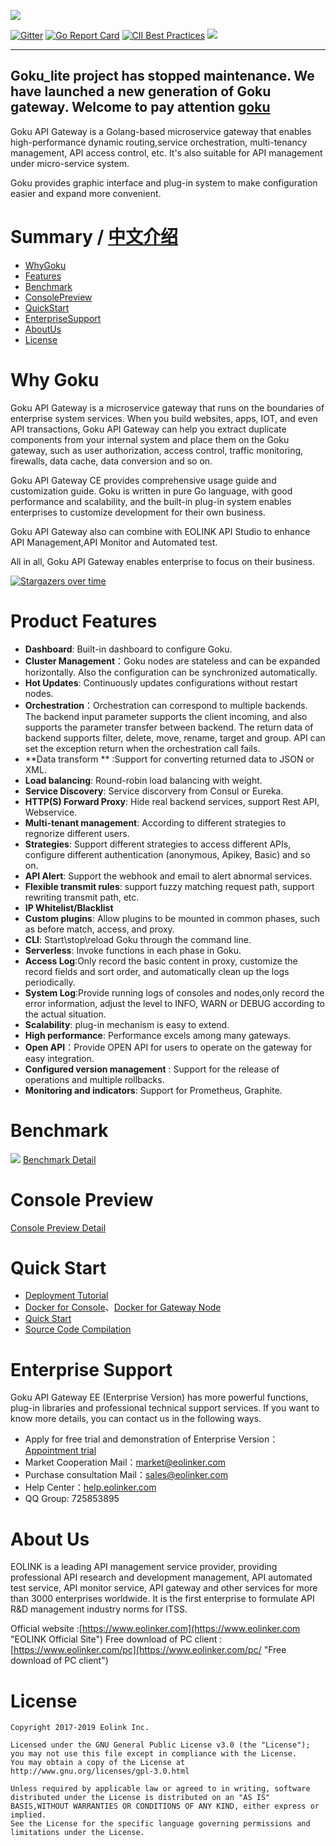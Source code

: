 ![](https://data.eolinker.com/WJ2lfq217421a961efc420d88a7cb6f59586824a8ea2f84.jpg)

[![Gitter](https://badges.gitter.im/goku-api-gateway/community.svg)](https://gitter.im/goku-api-gateway/community?utm_source=badge&utm_medium=badge&utm_campaign=pr-badge) [![Go Report Card](https://goreportcard.com/badge/github.com/eolinker/goku-api-gateway)](https://goreportcard.com/report/github.com/eolinker/goku-api-gateway) [![CII Best Practices](https://bestpractices.coreinfrastructure.org/projects/3214/badge)](https://bestpractices.coreinfrastructure.org/projects/3214) ![](https://img.shields.io/badge/license-GPL3.0-blue.svg)

----

Goku_lite project has stopped maintenance. We have launched a new generation of Goku gateway. Welcome to pay attention [goku](github.com/eolinker/goku)
----
Goku API Gateway is a Golang-based microservice gateway that enables high-performance dynamic routing,service orchestration, multi-tenancy management, API access control, etc. It's also suitable for API management under micro-service system. 

Goku provides graphic interface and plug-in system to make configuration easier and expand more convenient.

# Summary / [中文介绍](https://github.com/eolinker/goku-api-gateway/blob/master/README_CN.md "中文介绍")

- [WhyGoku](#WhyGoku "WhyGoku")
- [Features](#Features "Features")
- [Benchmark](#Benchmark "Benchmark")
- [ConsolePreview](#ConsolePreview "ConsolePreview")
- [QuickStart](#QuickStart "QuickStart")
- [EnterpriseSupport](#EnterpriseSupport "EnterpriseSupport")
- [AboutUs](#AboutUs "AboutUs")
- [License](#License "License")

# Why Goku
 
Goku API Gateway is a microservice gateway that runs on the boundaries of enterprise system services. When you build websites, apps, IOT, and even API transactions, Goku API Gateway can help you extract duplicate components from your internal system and place them on the Goku gateway, such as user authorization, access control, traffic monitoring, firewalls, data cache, data conversion and so on.

Goku API Gateway CE provides comprehensive usage guide and customization guide. Goku is written in pure Go language, with good performance and scalability, and the built-in plug-in system enables enterprises to customize development for their own business.

Goku API Gateway also can combine with EOLINK API Studio to enhance API Management,API Monitor and Automated test.

All in all, Goku API Gateway enables enterprise to focus on their business.

[![Stargazers over time](https://starchart.cc/eolinker/goku-api-gateway.svg)](#)

# Product Features
- **Dashboard**: Built-in dashboard to configure Goku.
- **Cluster Management**：Goku nodes are stateless and can be expanded horizontally. Also the configuration can be synchronized automatically.
- **Hot Updates**: Continuously updates configurations without restart nodes.
- **Orchestration**：Orchestration can correspond to multiple backends. The backend input parameter supports the client incoming, and also supports the parameter transfer between backend. The return data of backend supports filter, delete, move, rename, target and group. API can set the exception return when the orchestration call fails.
- **Data transform ** :Support for converting returned data to JSON or XML.
- **Load balancing**: Round-robin load balancing with weight.
- **Service Discovery**: Service discorvery from Consul or Eureka.
- **HTTP(S) Forward Proxy**: Hide real backend services, support Rest API, Webservice.
- **Multi-tenant management**: According to different strategies to regnorize different users.
- **Strategies**: Support different strategies to access different APIs, configure different authentication (anonymous, Apikey, Basic) and so on.
- **API Alert**: Support the webhook and email to alert abnormal services.
- **Flexible transmit rules**: support fuzzy matching request path, support rewriting transmit path, etc.
- **IP Whitelist/Blacklist**
- **Custom plugins**: Allow plugins to be mounted in common phases, such as before match, access, and proxy.
- **CLI**: Start\stop\reload Goku through the command line.
- **Serverless**: Invoke functions in each phase in Goku.
- **Access Log**:Only record the basic content in proxy, customize the record fields and sort order, and automatically clean up the logs periodically.
- **System Log**:Provide running logs of consoles and nodes,only record the error information, adjust the level to INFO, WARN or DEBUG according to the actual situation.
- **Scalability**: plug-in mechanism is easy to extend.
- **High performance**: Performance excels among many gateways.
- **Open API**：Provide OPEN API for users to operate on the gateway for easy integration.
- **Configured version management** : Support for the release of operations and multiple rollbacks.
- **Monitoring and indicators**: Support for Prometheus, Graphite.

# Benchmark
![](https://data.eolinker.com/p7NFG6lb4c73b26cc880e838fe45aa31bc037b7415e3770.jpg)
[Benchmark Detail](https://help.eolinker.com/#/tutorial/?groupID=c-362&productID=19#tip7 "Benchmark Detail")

# Console Preview
[Console Preview Detail](https://github.com/eolinker/goku-api-gateway/blob/master/docs/CONSOLE_PREVIEW.md "See Console Preview")

# Quick Start
* [Deployment Tutorial](https://help.eolinker.com/#/tutorial/?groupID=c-371&productID=19 "Deployment Tutorial")
* [Docker for Console](https://hub.docker.com/r/eolinker/goku-api-gateway-ce-console "Docker for Console")、[Docker for Gateway Node](https://hub.docker.com/r/eolinker/goku-api-gateway-ce-node "Docker for Gateway Node")
* [Quick Start](https://help.eolinker.com/#/tutorial/?groupID=c-307&productID=19 "Quick Start Tutorial")
* [Source Code Compilation](https://help.eolinker.com/#/tutorial/?groupID=c-350&productID=19 "Source Code Compilation")

# Enterprise Support
Goku API Gateway EE (Enterprise Version) has more powerful functions, plug-in libraries and professional technical support services. If you want to know more details, you can contact us in the following ways.
- Apply for free trial and demonstration of Enterprise Version：[Appointment trial](https://www.eolinker.com/#/survey/applyAmsCloud "Appointment trial")
- Market Cooperation Mail：market@eolinker.com
- Purchase consultation Mail：sales@eolinker.com
- Help Center：[help.eolinker.com](help.eolinker.com "help.eolinker.com")
- QQ Group: 725853895

# About Us
EOLINK is a leading API management service provider, providing professional API research and development management, API automated test service, API monitor service, API gateway and other services for more than 3000 enterprises worldwide. It is the first enterprise to formulate API R&D management industry norms for ITSS.

Official website :[https://www.eolinker.com](https://www.eolinker.com "EOLINK Official Site")
Free download of PC client :[https://www.eolinker.com/pc](https://www.eolinker.com/pc/ "Free download of PC client")

# License
```
Copyright 2017-2019 Eolink Inc.

Licensed under the GNU General Public License v3.0 (the "License");
you may not use this file except in compliance with the License.
You may obtain a copy of the License at http://www.gnu.org/licenses/gpl-3.0.html

Unless required by applicable law or agreed to in writing, software distributed under the License is distributed on an "AS IS" BASIS,WITHOUT WARRANTIES OR CONDITIONS OF ANY KIND, either express or implied.
See the License for the specific language governing permissions and limitations under the License.
```
